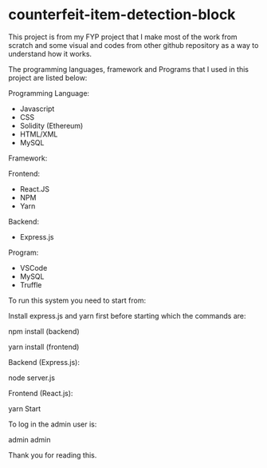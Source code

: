 # counterfeit-item-detection-block

This project is from my FYP project that I make most of the work from scratch and some visual and codes from other github repository as a way to understand how it works.


The programming languages, framework and Programs that I used in this project are listed below:

Programming Language:
- Javascript
- CSS
- Solidity (Ethereum)
- HTML/XML
- MySQL

Framework:

Frontend:
  - React.JS
  - NPM
  - Yarn

Backend:
  - Express.js

Program:
- VSCode
- MySQL
- Truffle

To run this system you need to start from:

Install express.js and yarn first before starting which the commands are:

npm install (backend)

yarn install (frontend)

Backend (Express.js):

node server.js

Frontend (React.js):

yarn Start


To log in the admin user is:

admin
admin

Thank you for reading this.
